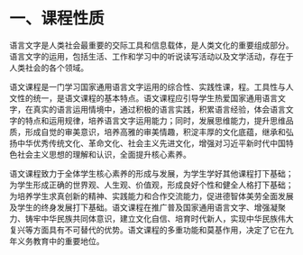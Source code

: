 # 一、课程性质

语言文字是人类社会最重要的交际工具和信息载体，是人类文化的重要组成部分。语言文字的运用，包括生活、工作和学习中的听说读写活动以及文学活动，存在于人类社会的各个领域。

语文课程是一门学习国家通用语言文字运用的综合性、实践性课，程。工具性与人文性的统一，是语文课程的基本特点。语文课程应引导学生热爱国家通用语言文字，在真实的语言运用情境中，通过积极的语言实践，积累语言经验，体会语言文字的特点和运用规律，培养语言文字运用能力；同时，发展思维能力，提升思维品质，形成自觉的审美意识，培养高雅的审美情趣，积淀丰厚的文化底蕴，继承和弘扬中华优秀传统文化、革命文化、社会主义先进文化，增强对习近平新时代中国特色社会主义思想的理解和认识，全面提升核心素养。

语文课程致力于全体学生核心素养的形成与发展，为学生学好其他课程打下基础；为学生形成正确的世界观、人生观、价值观，形成良好个性和健全人格打下基础；为培养学生求真创新的精神、实践能力和合作交流能力，促进德智体美劳全面发展及学生的终身发展打下基础。语文课程在推广普及国家通用语言文字、增强凝聚力、铸牢中华民族共同体意识，建立文化自信、培育时代新人，实现中华民族伟大复兴等方面具有不可替代的优势。语文课程的多重功能和莫基作用，决定了它在九年义务教育中的重要地位。